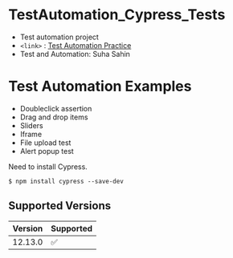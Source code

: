 # TestAutomation_Cypress_Tests
- Test automation project
-  `<link>` : [Test Automation Practice](https://testautomationpractice.blogspot.com  "Test Automation Practice")
- Test and Automation: Suha Sahin

Test Automation Examples
=============
- Doubleclick assertion
- Drag and drop items
- Sliders
- Iframe
- File upload test
- Alert popup test

Need to install Cypress.

`$ npm install cypress --save-dev`

## Supported Versions

| Version | Supported          |
| ------- | ------------------ |
| 12.13.0   | :white_check_mark: |

